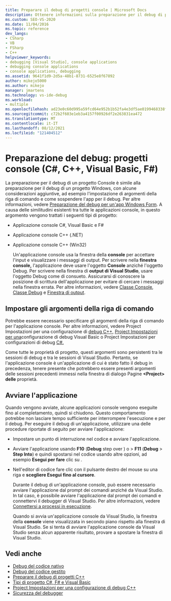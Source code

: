 ```yaml
---
title: Preparare il debug di progetti console | Microsoft Docs
description: Ottenere informazioni sulla preparazione per il debug di progetti console (C#, C++, Visual Basic, F#) in Visual Studio.
ms.custom: SEO-VS-2020
ms.date: 11/04/2016
ms.topic: reference
dev_langs:
- CSharp
- VB
- FSharp
- C++
helpviewer_keywords:
- debugging [Visual Studio], console applications
- debugging console applications
- console applications, debugging
ms.assetid: 9641f1d9-2d5a-48b1-8731-6525e8f67892
author: mikejo5000
ms.author: mikejo
manager: jmartens
ms.technology: vs-ide-debug
ms.workload:
- multiple
ms.openlocfilehash: ad23e0c60d995a59fcd64e952b1b52fa4e3df5ae0199468338fdceb92595ec34
ms.sourcegitcommit: c72b2f603e1eb3a4157f00926df2e263831ea472
ms.translationtype: MT
ms.contentlocale: it-IT
ms.lasthandoff: 08/12/2021
ms.locfileid: "121404512"
---
```

# <a name="debugging-preparation-console-projects-c-c-visual-basic-f"></a>Preparazione del debug: progetti console (C#, C++, Visual Basic, F#)

La preparazione per il debug di un progetto Console è simile alla preparazione per il debug di un progetto Windows, con alcune considerazioni aggiuntive, ad esempio l'impostazione di argomenti della riga di comando e come sospendere l'app per il debug. Per altre informazioni, vedere [Preparazione del debug per un'app Windows Form](../debugger/debugging-preparation-windows-forms-applications.md). A causa delle similitudini esistenti tra tutte le applicazioni console, in questo argomento vengono trattati i seguenti tipi di progetto:

- Applicazione console C#, Visual Basic e F#

- Applicazione console C++ (.NET)

- Applicazione console C++ (Win32)

  Un'applicazione console usa la finestra della **console** per accettare l'input e visualizzare i messaggi di output. Per scrivere nella **finestra console,** l'applicazione deve usare l'oggetto **Console** anziché l'oggetto Debug. Per scrivere nella finestra di **output di Visual Studio**, usare l'oggetto Debug come di consueto. Assicurarsi di conoscere la posizione di scrittura dell'applicazione per evitare di cercare i messaggi nella finestra errata. Per altre informazioni, vedere [Classe Console](/dotnet/api/system.console), [Classe Debug](/dotnet/api/system.diagnostics.debug) e [Finestra di output](../ide/reference/output-window.md).

## <a name="set-command-line-arguments"></a>Impostare gli argomenti della riga di comando

Potrebbe essere necessario specificare gli argomenti della riga di comando per l'applicazione console. Per altre informazioni, vedere Project Impostazioni per una configurazione di [debug C++,](../debugger/project-settings-for-a-cpp-debug-configuration.md) [Project Impostazioni per una](../debugger/project-settings-for-a-visual-basic-debug-configuration.md)configurazione di debug Visual Basic o Project Impostazioni per configurazioni di debug [C#.](../debugger/project-settings-for-csharp-debug-configurations.md)

Come tutte le proprietà di progetto, questi argomenti sono persistenti tra le sessioni di debug e tra le sessioni di Visual Studio. Pertanto, se l'applicazione console è un'applicazione di cui è stato fatto il debug in precedenza, tenere presente che potrebbero essere presenti argomenti delle sessioni precedenti immessi nella finestra di dialogo Pagine **\<Project> delle** proprietà.

## <a name="start-the-application"></a>Avviare l'applicazione

 Quando vengono avviate, alcune applicazioni console vengono eseguite fino al completamento, quindi si chiudono. Questo comportamento potrebbe non lasciare tempo sufficiente per interrompere l'esecuzione e per il debug. Per eseguire il debug di un'applicazione, utilizzare una delle procedure riportate di seguito per avviare l'applicazione:

- Impostare un punto di interruzione nel codice e avviare l'applicazione.

- Avviare l'applicazione usando **F10** (**Debug** step over ) o  >   **F11** (**Debug**  >  **Step Into**) e quindi spostarsi nel codice usando altre opzioni, ad esempio **Esegui per fare** clic su .

- Nell'editor di codice fare clic con il pulsante destro del mouse su una riga e **scegliere Esegui fino al cursore**.

  Durante il debug di un'applicazione console, può essere necessario avviare l'applicazione dal prompt dei comandi anziché da Visual Studio. In tal caso, è possibile avviare l'applicazione dal prompt dei comandi e connettervi il debugger di Visual Studio. Per altre informazioni, vedere [Connettersi a processi in esecuzione](../debugger/attach-to-running-processes-with-the-visual-studio-debugger.md).

  Quando si avvia un'applicazione console da Visual Studio, la finestra della **console** viene visualizzata in secondo piano rispetto alla finestra di Visual Studio. Se si tenta di avviare l'applicazione console da Visual Studio senza alcun apparente risultato, provare a spostare la finestra di Visual Studio.

## <a name="see-also"></a>Vedi anche
- [Debug del codice nativo](../debugger/debugging-native-code.md)
- [Debug del codice gestito](../debugger/debugging-managed-code.md)
- [Preparare il debug di progetti C++](../debugger/debugging-preparation-visual-cpp-project-types.md)
- [Tipi di progetto C#, F# e Visual Basic](../debugger/debugging-preparation-csharp-f-hash-and-visual-basic-project-types.md)
- [Project Impostazioni per una configurazione di debug C++](../debugger/project-settings-for-a-cpp-debug-configuration.md)
- [Sicurezza del debugger](../debugger/debugger-security.md)